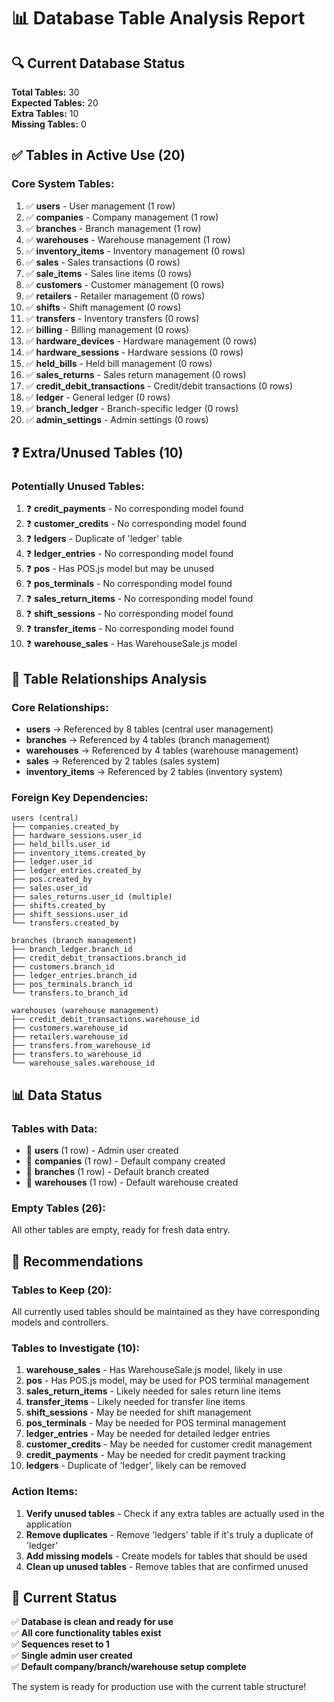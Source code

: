 # 📊 Database Table Analysis Report

## 🔍 **Current Database Status**

**Total Tables:** 30  
**Expected Tables:** 20  
**Extra Tables:** 10  
**Missing Tables:** 0

## ✅ **Tables in Active Use (20)**

### **Core System Tables:**
1. ✅ **users** - User management (1 row)
2. ✅ **companies** - Company management (1 row) 
3. ✅ **branches** - Branch management (1 row)
4. ✅ **warehouses** - Warehouse management (1 row)
5. ✅ **inventory_items** - Inventory management (0 rows)
6. ✅ **sales** - Sales transactions (0 rows)
7. ✅ **sale_items** - Sales line items (0 rows)
8. ✅ **customers** - Customer management (0 rows)
9. ✅ **retailers** - Retailer management (0 rows)
10. ✅ **shifts** - Shift management (0 rows)
11. ✅ **transfers** - Inventory transfers (0 rows)
12. ✅ **billing** - Billing management (0 rows)
13. ✅ **hardware_devices** - Hardware management (0 rows)
14. ✅ **hardware_sessions** - Hardware sessions (0 rows)
15. ✅ **held_bills** - Held bill management (0 rows)
16. ✅ **sales_returns** - Sales return management (0 rows)
17. ✅ **credit_debit_transactions** - Credit/debit transactions (0 rows)
18. ✅ **ledger** - General ledger (0 rows)
19. ✅ **branch_ledger** - Branch-specific ledger (0 rows)
20. ✅ **admin_settings** - Admin settings (0 rows)

## ❓ **Extra/Unused Tables (10)**

### **Potentially Unused Tables:**
1. ❓ **credit_payments** - No corresponding model found
2. ❓ **customer_credits** - No corresponding model found  
3. ❓ **ledgers** - Duplicate of 'ledger' table
4. ❓ **ledger_entries** - No corresponding model found
5. ❓ **pos** - Has POS.js model but may be unused
6. ❓ **pos_terminals** - No corresponding model found
7. ❓ **sales_return_items** - No corresponding model found
8. ❓ **shift_sessions** - No corresponding model found
9. ❓ **transfer_items** - No corresponding model found
10. ❓ **warehouse_sales** - Has WarehouseSale.js model

## 🔗 **Table Relationships Analysis**

### **Core Relationships:**
- **users** → Referenced by 8 tables (central user management)
- **branches** → Referenced by 4 tables (branch management)
- **warehouses** → Referenced by 4 tables (warehouse management)
- **sales** → Referenced by 2 tables (sales system)
- **inventory_items** → Referenced by 2 tables (inventory system)

### **Foreign Key Dependencies:**
```
users (central)
├── companies.created_by
├── hardware_sessions.user_id
├── held_bills.user_id
├── inventory_items.created_by
├── ledger.user_id
├── ledger_entries.created_by
├── pos.created_by
├── sales.user_id
├── sales_returns.user_id (multiple)
├── shifts.created_by
├── shift_sessions.user_id
└── transfers.created_by

branches (branch management)
├── branch_ledger.branch_id
├── credit_debit_transactions.branch_id
├── customers.branch_id
├── ledger_entries.branch_id
├── pos_terminals.branch_id
└── transfers.to_branch_id

warehouses (warehouse management)
├── credit_debit_transactions.warehouse_id
├── customers.warehouse_id
├── retailers.warehouse_id
├── transfers.from_warehouse_id
├── transfers.to_warehouse_id
└── warehouse_sales.warehouse_id
```

## 📊 **Data Status**

### **Tables with Data:**
- 📄 **users** (1 row) - Admin user created
- 📄 **companies** (1 row) - Default company created
- 📄 **branches** (1 row) - Default branch created  
- 📄 **warehouses** (1 row) - Default warehouse created

### **Empty Tables (26):**
All other tables are empty, ready for fresh data entry.

## 🎯 **Recommendations**

### **Tables to Keep (20):**
All currently used tables should be maintained as they have corresponding models and controllers.

### **Tables to Investigate (10):**
1. **warehouse_sales** - Has WarehouseSale.js model, likely in use
2. **pos** - Has POS.js model, may be used for POS terminal management
3. **sales_return_items** - Likely needed for sales return line items
4. **transfer_items** - Likely needed for transfer line items
5. **shift_sessions** - May be needed for shift management
6. **pos_terminals** - May be needed for POS terminal management
7. **ledger_entries** - May be needed for detailed ledger entries
8. **customer_credits** - May be needed for customer credit management
9. **credit_payments** - May be needed for credit payment tracking
10. **ledgers** - Duplicate of 'ledger', likely can be removed

### **Action Items:**
1. **Verify unused tables** - Check if any extra tables are actually used in the application
2. **Remove duplicates** - Remove 'ledgers' table if it's truly a duplicate of 'ledger'
3. **Add missing models** - Create models for tables that should be used
4. **Clean up unused tables** - Remove tables that are confirmed unused

## 🚀 **Current Status**

✅ **Database is clean and ready for use**  
✅ **All core functionality tables exist**  
✅ **Sequences reset to 1**  
✅ **Single admin user created**  
✅ **Default company/branch/warehouse setup complete**

The system is ready for production use with the current table structure!
